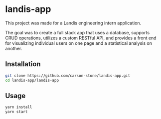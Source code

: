 # landis-app

This project was made for a Landis engineering intern application.

The goal was to create a full stack app that uses a database, supports CRUD operations, utilizes a custom RESTful API, and provides a front end for visualizing individual users on one page and a statistical analysis on another.

## Installation

```bash
git clone https://github.com/carson-stone/landis-app.git
cd landis-app/landis-app
```
## Usage

```bash
yarn install
yarn start
```

